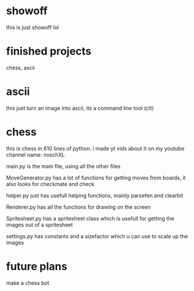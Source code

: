 # showoff
this is just showoff lol

# finished projects
chess,
ascii

# ascii
this just turn an image into ascii, its a command line tool (clt)

# chess
this is chess in 610 lines of python. i made yt vids about it on my youtube
channel name: noschXL

main.py is the main file, using all the other files

MoveGenerator.py has a lot of functions for getting moves from boards,
it also looks for checkmate and check

helper.py just has usefull helping functions, mainly parsefen and clearbit

Renderer.py has all the functions for drawing on the screen

Spritesheet.py has a spritesheet class which is usefull for getting the images out of a spritesheet

settings.py has constants and a sizefactor which u can use to scale up the images

# future plans
make a chess bot
